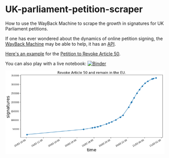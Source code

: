# UK-parliament-petition-scraper
How to use the WayBack Machine to scrape the growth in signatures for UK Parliament petitions.

If one has ever wondered about the dynamics of online petition signing, the
[WayBack Machine](https://archive.org/web/) may be able to help, it has an
[API](https://github.com/internetarchive/wayback/tree/master/wayback-cdx-server).

[Here's an example](https://github.com/augeas/UK-parliament-petition-scraper/blob/master/revoke_art_50.ipynb)
for the [Petition to Revoke Article 50](https://petition.parliament.uk/petitions/241584).

You can also play with a live notebook:
[![Binder](https://mybinder.org/badge_logo.svg)](https://mybinder.org/v2/gh/augeas/UK-parliament-petition-scraper/master?filepath=revoke_article_50.ipynb)

![signatures chart](https://raw.githubusercontent.com/augeas/UK-parliament-petition-scraper/master/revoke_art_50.png)
